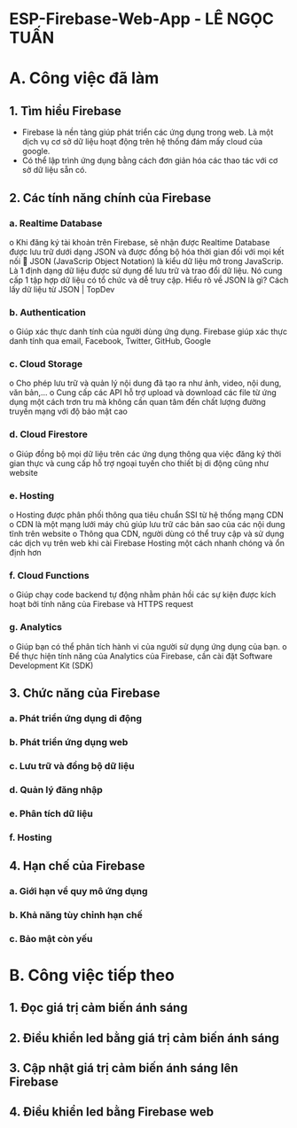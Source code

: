 # ESP-Firebase-Web-App - LÊ NGỌC TUẤN

# A. Công việc đã làm 
## 1.	Tìm hiểu Firebase

-	Firebase là nền tảng giúp phát triển các ứng dụng trong web. Là một dịch vụ cơ sở dữ liệu hoạt động trên hệ thống đám mấy cloud của google.
-	Có thể lập trình ứng dụng bằng cách đơn giản hóa các thao tác với cơ sở dữ liệu sẵn có.

## 2.	Các tính năng chính của Firebase
### a.	Realtime Database

o	Khi đăng ký tài khoản trên Firebase, sẽ nhận được Realtime Database được lưu trữ dưới dạng JSON và được đồng bộ hóa thời gian đối với mọi kết nối
	JSON (JavaScrip Object Notation) là kiểu dữ liệu mở trong JavaScrip. Là 1 định dạng dữ liệu được sử dụng để lưu trữ và trao đổi dữ liệu. Nó cung cấp 1 tập hợp dữ liệu có tổ chức và dễ truy cập. Hiểu rõ về JSON là gì? Cách lấy dữ liệu từ JSON | TopDev

### b.	Authentication

o	Giúp xác thực danh tính của người dùng ứng dụng. Firebase giúp xác thực danh tính qua email, Facebook, Twitter, GitHub, Google
### c.	Cloud Storage

o	Cho phép lưu trữ và quản lý nội dung đã tạo ra như ảnh, video, nội dung, văn bản,...
o	Cung cấp các API hỗ trợ upload và download các file từ ứng dụng một cách trơn tru mà không cần quan tâm đến chất lượng đường truyền mạng với độ bảo mật cao
### d.	Cloud Firestore

o	Giúp đồng bộ mọi dữ liệu trên các ứng dụng thông qua việc đăng ký thời gian thực và cung cấp hỗ trợ ngoại tuyến cho thiết bị di động cũng như website
### e.	Hosting

o	Hosting được phân phối thông qua tiêu chuẩn SSI từ hệ thống mạng CDN
o	CDN là một mạng lưới máy chủ giúp lưu trữ các bản sao của các nội dung tĩnh trên website
o	Thông qua CDN, người dùng có thể truy cập và sử dụng các dịch vụ trên web khi cài Firebase Hosting một cách nhanh chóng và ổn định hơn
### f.	Cloud Functions

o	Giúp chạy code backend tự động nhằm phản hồi các sự kiện được kích hoạt bởi tính năng của Firebase và HTTPS request
### g.	Analytics

o	Giúp bạn có thể phân tích hành vi của người sử dụng ứng dụng của bạn.
o	Để thực hiện tính năng của Analytics của Firebase, cần cài đặt Software Development Kit (SDK)
## 3.	Chức năng của Firebase

### a.	Phát triển ứng dụng di động
### b.	Phát triển ứng dụng web
### c.	Lưu trữ và đồng bộ dữ liệu
### d.	Quản lý đăng nhập
### e.	Phân tích dữ liệu
### f.	Hosting

## 4.	Hạn chế của Firebase
### a.	Giới hạn về quy mô ứng dụng
### b.	Khả năng tùy chỉnh hạn chế
### c.	Bảo mật còn yếu

# B. Công việc tiếp theo

## 1. Đọc giá trị cảm biến ánh sáng
## 2. Điều khiển led bằng giá trị cảm biến ánh sáng
## 3. Cập nhật giá trị cảm biến ánh sáng lên Firebase
## 4. Điều khiển led bằng Firebase web
